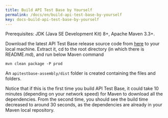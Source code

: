 ```yaml
---
title: Build API Test Base by Yourself
permalink: /docs/en/build-api-test-base-by-yourself
key: docs-build-api-test-base-by-yourself
---
```

Prerequisites: JDK (Java SE Development Kit) 8+, Apache Maven 3.3+.

Download the latest API Test Base release source code from [here](https://github.com/apitestbase/apitestbase/releases/latest) to your local machine. Extract it, cd to the root directory (in which there is README.md), and run below Maven command

`mvn clean package -P prod`

An `apitestbase-assembly/dist` folder is created containing the files and folders.

Notice that if this is the first time you build API Test Base, it could take 10 minutes (depending on your network speed) for Maven to download all the dependencies. From the second time, you should see the build time decreased to around 30 seconds, as the dependencies are already in your Maven local repository.
  
